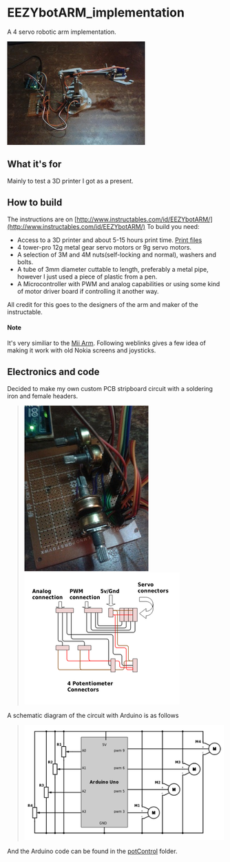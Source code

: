 # EEZYbotARM_implementation

A 4 servo robotic arm implementation.

![Arm Picture](/images/EEZYbotARM_with_code.jpg)

## What it's for

Mainly to test a 3D printer I got as a present. 

## How to build

The instructions are on [http://www.instructables.com/id/EEZYbotARM/](http://www.instructables.com/id/EEZYbotARM/)
To build you need:

* Access to a 3D printer and about 5-15 hours print time. [Print files](http://www.thingiverse.com/thing:1015238)
* 4 tower-pro 12g metal gear servo motors or 9g servo motors.
* A selection of 3M and 4M nuts(self-locking and normal), washers and bolts.
* A tube of 3mm diameter cuttable to length, preferably a metal pipe, however I just used a piece of plastic from a pen. 
* A Microcontroller with PWM and analog capabilities or using some kind of motor driver board if controlling it another way.

All credit for this goes to the designers of the arm and maker of the instructable. 

#### Note

It's very similiar to the [Mii Arm](http://www.thingiverse.com/thing:993759). Following weblinks gives a few idea of making it work with old Nokia screens and joysticks.

## Electronics and code

Decided to make my own custom PCB stripboard circuit with a soldering iron and female headers. 

> ![Board Picture](images/prototype_stripboard.jpg)
![Layout](images/physical_layout_diagram.png)

A schematic diagram of the circuit with Arduino is as follows

> ![Schematic](images/schemeit-project.png)

And the Arduino code can be found in the [potControl](potControl/) folder.
